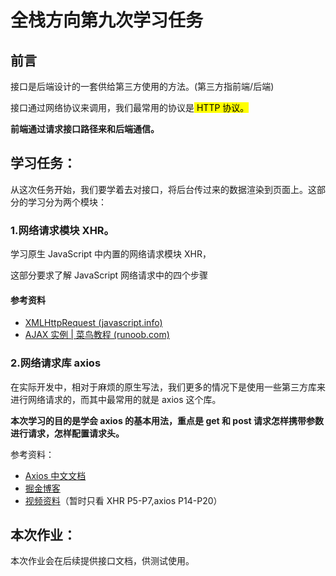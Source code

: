# 全栈方向第九次学习任务



## 前言

接口是后端设计的一套供给第三方使用的方法。(第三方指前端/后端)

接口通过网络协议来调用，我们最常用的协议是<mark>  HTTP 协议。</mark>

**前端通过请求接口路径来和后端通信。**

## 学习任务：

从这次任务开始，我们要学着去对接口，将后台传过来的数据渲染到页面上。这部分的学习分为两个模块：

### 1.网络请求模块 XHR。

学习原生 JavaScript 中内置的网络请求模块 XHR，

这部分要求了解 JavaScript 网络请求中的四个步骤

#### 参考资料

- [XMLHttpRequest (javascript.info)](https://zh.javascript.info/xmlhttprequest)
- [AJAX 实例 | 菜鸟教程 (runoob.com)](https://www.runoob.com/ajax/ajax-example.html)

### 2.网络请求库 axios

在实际开发中，相对于麻烦的原生写法，我们更多的情况下是使用一些第三方库来进行网络请求的，而其中最常用的就是 axios 这个库。

**本次学习的目的是学会 axios 的基本用法，重点是 get 和 post 请求怎样携带参数进行请求，怎样配置请求头。**

参考资料：

- [Axios 中文文档](https://www.axios-http.cn/)
- [掘金博客 ](https://juejin.cn/post/7034827130701611016)
- [视频资料](https://www.bilibili.com/video/BV1Gg411z7fA/?spm_id_from=333.337.search-card.all.click)（暂时只看 XHR P5-P7,axios P14-P20）

## 本次作业：

本次作业会在后续提供接口文档，供测试使用。

